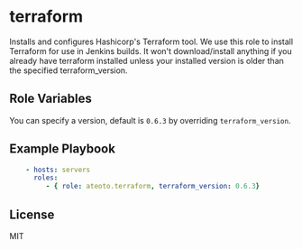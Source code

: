 terraform
=========

Installs and configures Hashicorp's Terraform tool. We use this role to install Terraform for use in Jenkins builds. It won't download/install anything if you already have terraform installed unless your installed version is older than the specified terraform_version.

Role Variables
--------------

You can specify a version, default is `0.6.3` by overriding `terraform_version`.

Example Playbook
----------------

```yaml
    - hosts: servers
      roles:
         - { role: ateoto.terraform, terraform_version: 0.6.3}
```

License
-------

MIT
